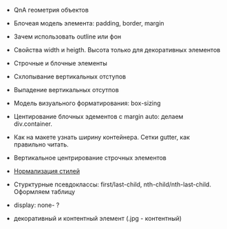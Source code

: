 - QnA геометрия объектов
- Блочеая модель элемента: padding, border, margin
- Зачем использовать outline или фон
- Свойства width и heigth. Высота только для декоративных элементов
- Строчные и блочные элементы
- Схлопывание вертикальных отступов
- Выпадение вертикальных отсутпов
- Модель визуального форматирования: box-sizing
- Центирование блочных эдементов с margin auto: делаем div.container.
- Как на макете узнать ширину контейнера. Сетки gutter, как правильно читать.
- Вертикальное центрирование строчных элементов
- [Нормализация стилей](https://github.com/sindresorhus/modern-normalize)
- Стурктурные псевдоклассы: first/last-child, nth-child/nth-last-child.
  Оформляем таблицу

- display: none- ?
- декоративный и контентный элемент (.jpg - контентный)
